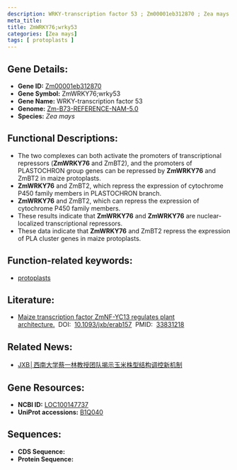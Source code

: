 ```yaml
---
description: WRKY-transcription factor 53 ; Zm00001eb312870 ; Zea mays
meta_title:
title: ZmWRKY76;wrky53
categories: [Zea mays]
tags: [ protoplasts ]
---
```


## Gene Details:
- **Gene ID:**	[Zm00001eb312870](https://www.maizegdb.org/gene_center/gene/Zm00001eb312870)
- **Gene Symbol:** ZmWRKY76;wrky53
- **Gene Name:** WRKY-transcription factor 53
- **Genome:** [Zm-B73-REFERENCE-NAM-5.0](https://www.maizegdb.org/genome/assembly/Zm-B73-REFERENCE-NAM-5.0)
- **Species:** *Zea mays*

## Functional Descriptions:
   - The two complexes can both activate the promoters of transcriptional repressors (**ZmWRKY76** and ZmBT2), and the promoters of PLASTOCHRON group genes can be repressed by **ZmWRKY76** and ZmBT2 in maize protoplasts. 
   - **ZmWRKY76** and ZmBT2, which repress the expression of cytochrome P450 family members in PLASTOCHRON branch.
   - **ZmWRKY76** and ZmBT2, which can repress the expression of cytochrome P450 family members.
   - These results indicate that **ZmWRKY76** and **ZmWRKY76** are nuclear-localized transcriptional repressors.
   - These data indicate that **ZmWRKY76** and ZmBT2 repress the expression of PLA cluster genes in maize protoplasts.

## Function-related keywords:
- [protoplasts](/tags/protoplasts/)

## Literature:
   - [Maize transcription factor ZmNF-YC13 regulates plant architecture.]( https://academic.oup.com/jxb/article/72/13/4757/6217802?login=true#266701139)&nbsp;&nbsp;DOI:&nbsp;&nbsp;[10.1093/jxb/erab157](https://academic.oup.com/jxb/article/72/13/4757/6217802?login=true#266701139)&nbsp;&nbsp;PMID:&nbsp;&nbsp;[33831218](https://pubmed.ncbi.nlm.nih.gov/33831218/)

## Related News:
   - [JXB│西南大学蔡一林教授团队揭示玉米株型结构调控新机制](https://mp.weixin.qq.com/s?__biz=Mzg3MDEwNDEyMg==&mid=2247508240&idx=4&sn=85c22cca2884996d6576e4b5b097694d&chksm=ce900c45f9e78553240fd538460bc0386806c18a3be7861b74a6a85868796a6f490d75734823&scene=27#wechat_redirect)

## Gene Resources:
- **NCBI ID:** [LOC100147737](https://www.ncbi.nlm.nih.gov/gene/?term=LOC100147737)
- **UniProt accessions:** [B1Q040](https://www.uniprot.org/uniprotkb/B1Q040/entry)



## Sequences:
- **CDS Sequence:**
- **Protein Sequence:**
